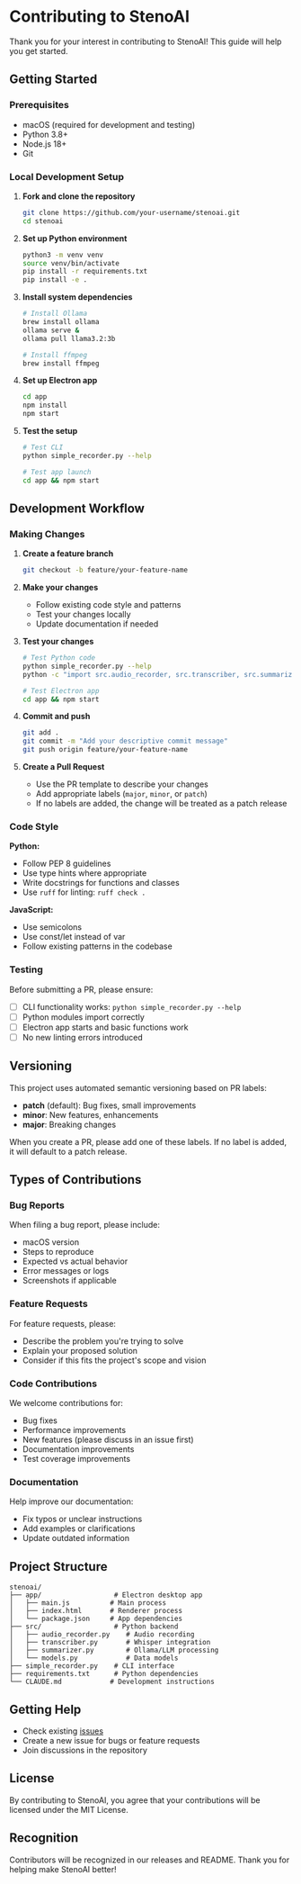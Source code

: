 # Contributing to StenoAI

Thank you for your interest in contributing to StenoAI! This guide will help you get started.

## Getting Started

### Prerequisites

- macOS (required for development and testing)
- Python 3.8+
- Node.js 18+
- Git

### Local Development Setup

1. **Fork and clone the repository**
   ```bash
   git clone https://github.com/your-username/stenoai.git
   cd stenoai
   ```

2. **Set up Python environment**
   ```bash
   python3 -m venv venv
   source venv/bin/activate
   pip install -r requirements.txt
   pip install -e .
   ```

3. **Install system dependencies**
   ```bash
   # Install Ollama
   brew install ollama
   ollama serve &
   ollama pull llama3.2:3b
   
   # Install ffmpeg
   brew install ffmpeg
   ```

4. **Set up Electron app**
   ```bash
   cd app
   npm install
   npm start
   ```

5. **Test the setup**
   ```bash
   # Test CLI
   python simple_recorder.py --help
   
   # Test app launch
   cd app && npm start
   ```

## Development Workflow

### Making Changes

1. **Create a feature branch**
   ```bash
   git checkout -b feature/your-feature-name
   ```

2. **Make your changes**
   - Follow existing code style and patterns
   - Test your changes locally
   - Update documentation if needed

3. **Test your changes**
   ```bash
   # Test Python code
   python simple_recorder.py --help
   python -c "import src.audio_recorder, src.transcriber, src.summarizer"
   
   # Test Electron app
   cd app && npm start
   ```

4. **Commit and push**
   ```bash
   git add .
   git commit -m "Add your descriptive commit message"
   git push origin feature/your-feature-name
   ```

5. **Create a Pull Request**
   - Use the PR template to describe your changes
   - Add appropriate labels (`major`, `minor`, or `patch`)
   - If no labels are added, the change will be treated as a patch release

### Code Style

**Python:**
- Follow PEP 8 guidelines
- Use type hints where appropriate
- Write docstrings for functions and classes
- Use `ruff` for linting: `ruff check .`

**JavaScript:**
- Use semicolons
- Use const/let instead of var
- Follow existing patterns in the codebase

### Testing

Before submitting a PR, please ensure:

- [ ] CLI functionality works: `python simple_recorder.py --help`
- [ ] Python modules import correctly
- [ ] Electron app starts and basic functions work
- [ ] No new linting errors introduced

## Versioning

This project uses automated semantic versioning based on PR labels:

- **patch** (default): Bug fixes, small improvements
- **minor**: New features, enhancements
- **major**: Breaking changes

When you create a PR, please add one of these labels. If no label is added, it will default to a patch release.

## Types of Contributions

### Bug Reports

When filing a bug report, please include:
- macOS version
- Steps to reproduce
- Expected vs actual behavior
- Error messages or logs
- Screenshots if applicable

### Feature Requests

For feature requests, please:
- Describe the problem you're trying to solve
- Explain your proposed solution
- Consider if this fits the project's scope and vision

### Code Contributions

We welcome contributions for:
- Bug fixes
- Performance improvements
- New features (please discuss in an issue first)
- Documentation improvements
- Test coverage improvements

### Documentation

Help improve our documentation:
- Fix typos or unclear instructions
- Add examples or clarifications
- Update outdated information

## Project Structure

```
stenoai/
├── app/                  # Electron desktop app
│   ├── main.js          # Main process
│   ├── index.html       # Renderer process
│   └── package.json     # App dependencies
├── src/                  # Python backend
│   ├── audio_recorder.py    # Audio recording
│   ├── transcriber.py       # Whisper integration
│   ├── summarizer.py        # Ollama/LLM processing
│   └── models.py            # Data models
├── simple_recorder.py    # CLI interface
├── requirements.txt      # Python dependencies
└── CLAUDE.md            # Development instructions
```

## Getting Help

- Check existing [issues](https://github.com/ruzin/stenoai/issues)
- Create a new issue for bugs or feature requests
- Join discussions in the repository

## License

By contributing to StenoAI, you agree that your contributions will be licensed under the MIT License.

## Recognition

Contributors will be recognized in our releases and README. Thank you for helping make StenoAI better!